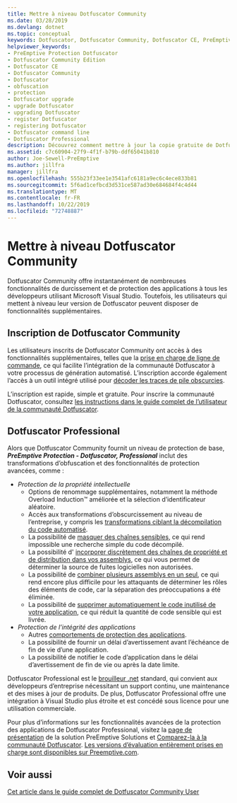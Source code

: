 ```yaml
---
title: Mettre à niveau Dotfuscator Community
ms.date: 03/28/2019
ms.devlang: dotnet
ms.topic: conceptual
keywords: Dotfuscator, Dotfuscator Community, Dotfuscator CE, PreEmptive, PreEmptive Solutions, PreEmptive Protection, protection, community edition, obfuscation, .NET, gratuit, Visual Studio 2019, Visual Studio 2017, Visual Studio, mise à niveau, ligne de commande
helpviewer_keywords:
- PreEmptive Protection Dotfuscator
- Dotfuscator Community Edition
- Dotfuscator CE
- Dotfuscator Community
- Dotfuscator
- obfuscation
- protection
- Dotfuscator upgrade
- upgrade Dotfuscator
- upgrading Dotfuscator
- register Dotfuscator
- registering Dotfuscator
- Dotfuscator command line
- Dotfuscator Professional
description: Découvrez comment mettre à jour la copie gratuite de Dotfuscator Community fournie avec Visual Studio.
ms.assetid: c7c60904-27f9-4f1f-b79b-ddf65041b810
author: Joe-Sewell-PreEmptive
ms.author: jillfra
manager: jillfra
ms.openlocfilehash: 555b23f33ee1e3541afc6181a9ec6c4ece833b81
ms.sourcegitcommit: 5f6ad1cefbcd3d531ce587ad30e684684f4c4d44
ms.translationtype: MT
ms.contentlocale: fr-FR
ms.lasthandoff: 10/22/2019
ms.locfileid: "72748887"
---
```

# <a name="upgrade-dotfuscator-community"></a>Mettre à niveau Dotfuscator Community

Dotfuscator Community offre instantanément de nombreuses fonctionnalités de durcissement et de protection des applications à tous les développeurs utilisant Microsoft Visual Studio.
Toutefois, les utilisateurs qui mettent à niveau leur version de Dotfuscator peuvent disposer de fonctionnalités supplémentaires.

## <a name="registering-dotfuscator-community"></a>Inscription de Dotfuscator Community

Les utilisateurs inscrits de Dotfuscator Community ont accès à des fonctionnalités supplémentaires, telles que la [prise en charge de ligne de commande][cli], ce qui facilite l’intégration de la communauté Dotfuscator à votre processus de génération automatisé. L’inscription accorde également l’accès à un outil intégré utilisé pour [décoder les traces de pile obscurcies][decode-obfuscated].

L’inscription est rapide, simple et gratuite.
Pour inscrire la communauté Dotfuscator, consultez [les instructions dans le guide complet de l’utilisateur de la communauté Dotfuscator][register-ce].

## <a name="dotfuscator-professional"></a>Dotfuscator Professional

Alors que Dotfuscator Community fournit un niveau de protection de base, ***PreEmptive Protection - Dotfuscator, Professional*** inclut des transformations d’obfuscation et des fonctionnalités de protection avancées, comme :

* *Protection de la propriété intellectuelle*
  * Options de renommage supplémentaires, notamment la méthode Overload Induction™ améliorée et la sélection d’identificateur aléatoire.
  * Accès aux transformations d’obscurcissement au niveau de l’entreprise, y compris les [transformations ciblant la décompilation du code automatisé][control-flow].
  * La possibilité de [masquer des chaînes sensibles][string-encryption], ce qui rend impossible une recherche simple du code décompilé.
  * La possibilité d' [incorporer discrètement des chaînes de propriété et de distribution dans vos assemblys][watermarking], ce qui vous permet de déterminer la source de fuites logicielles non autorisées.
  * La possibilité de [combiner plusieurs assemblys en un seul][linking], ce qui rend encore plus difficile pour les attaquants de déterminer les rôles des éléments de code, car la séparation des préoccupations a été éliminée.
  * La possibilité de [supprimer automatiquement le code inutilisé de votre application][pruning], ce qui réduit la quantité de code sensible qui est livrée.
* *Protection de l’intégrité des applications*
  * Autres [comportements de protection des applications][check-actions].
  * La possibilité de fournir un délai d’avertissement avant l’échéance de fin de vie d’une application.
  * La possibilité de notifier le code d’application dans le délai d’avertissement de fin de vie ou après la date limite.

Dotfuscator Professional est le [brouilleur .net][net-obfuscator] standard, qui convient aux développeurs d’entreprise nécessitant un support continu, une maintenance et des mises à jour de produits.
De plus, Dotfuscator Professional offre une intégration à Visual Studio plus étroite et est concédé sous licence pour une utilisation commerciale.

Pour plus d’informations sur les fonctionnalités avancées de la protection des applications de Dotfuscator Professional, visitez la [page de présentation][product-about] de la solution PreEmptive Solutions et [Comparez-la à la communauté Dotfuscator][product-compare].
[Les versions d’évaluation entièrement prises en charge sont disponibles sur Preemptive.com][eval].

## <a name="see-also"></a>Voir aussi

[Cet article dans le guide complet de Dotfuscator Community User][full]

<!-- Copyright © 2019 PreEmptive Solutions, LLC -->

[control-flow]:  https://www.preemptive.com/products/dotfuscator/features#controlflow
[string-encryption]:  https://www.preemptive.com/products/dotfuscator/features#string
[watermarking]:  https://www.preemptive.com/products/dotfuscator/features#watermarking
[linking]:  https://www.preemptive.com/products/dotfuscator/features#linking
[pruning]:  https://www.preemptive.com/products/dotfuscator/features#pruning

[check-actions]:  https://www.preemptive.com/dotfuscator/pro/userguide/en/protection_checks_overview.html#actions

[net-obfuscator]:  https://www.preemptive.com/products/dotfuscator/overview
[eval]:  https://www.preemptive.com/eval-request

[product-about]:  https://www.preemptive.com/products/dotfuscator/overview
[product-compare]:  https://www.preemptive.com/products/dotfuscator/compare-editions

[cli]:  https://www.preemptive.com/dotfuscator/ce/docs/help/intro_cli.html
[register-ce]:  https://www.preemptive.com/dotfuscator/ce/docs/help/gui_getstarted.html#register

[full]:  https://www.preemptive.com/dotfuscator/ce/docs/help/intro_upgrades.html
[decode-obfuscated]:  https://www.preemptive.com/dotfuscator/ce/docs/help/gui_decode_stack_trace.html